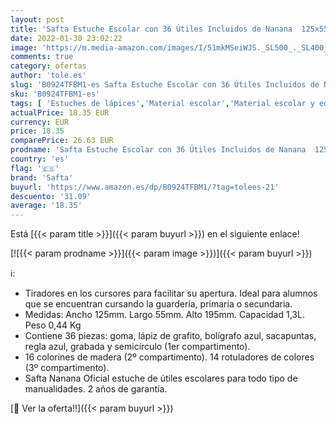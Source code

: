 ```yaml
---
layout: post
title: 'Safta Estuche Escolar con 36 Útiles Incluidos de Nanana  125x55x195 mm  Azul Claro'
date: 2022-01-30 23:02:22
image: 'https://m.media-amazon.com/images/I/51mkMSeiWJS._SL500_._SL400_.jpg'
comments: true
category: ofertas
author: 'tole.es'
slug: 'B0924TFBM1-es Safta Estuche Escolar con 36 Útiles Incluidos de Nanana...'
sku: 'B0924TFBM1-es'
tags: [ 'Estuches de lápices','Material escolar','Material escolar y educativo','Oficina y papelería','escolar','safta', ]
actualPrice: 18.35 EUR
currency: EUR
price: 18.35
comparePrice: 26.63 EUR
prodname: 'Safta Estuche Escolar con 36 Útiles Incluidos de Nanana  125x55x195 mm  Azul Claro'
country: 'es'
flag: '🇪🇸'
brand: 'Safta'
buyurl: 'https://www.amazon.es/dp/B0924TFBM1/?tag=tolees-21'
descuento: '31.09'
average: '18.35'
---
```


Está [{{< param title >}}]({{< param buyurl >}}) en el siguiente enlace!

[![{{< param prodname >}}]({{< param image >}})]({{< param buyurl >}})

ℹ️:

- Tiradores en los cursores para facilitar su apertura. Ideal para alumnos que se encuentran cursando la guardería, primaria o secundaria.
- Medidas: Ancho 125mm. Largo 55mm. Alto 195mm. Capacidad 1,3L. Peso 0,44 Kg
- Contiene 36 piezas: goma, lápiz de grafito, bolígrafo azul, sacapuntas, regla azul, grabada y semicírculo (1er compartimento).
- 16 colorines de madera (2º compartimento). 14 rotuladores de colores (3º compartimento).
- Safta Nanana Oficial estuche de útiles escolares para todo tipo de manualidades. 2 años de garantía.

[🛒 Ver la oferta!!]({{< param buyurl >}})
